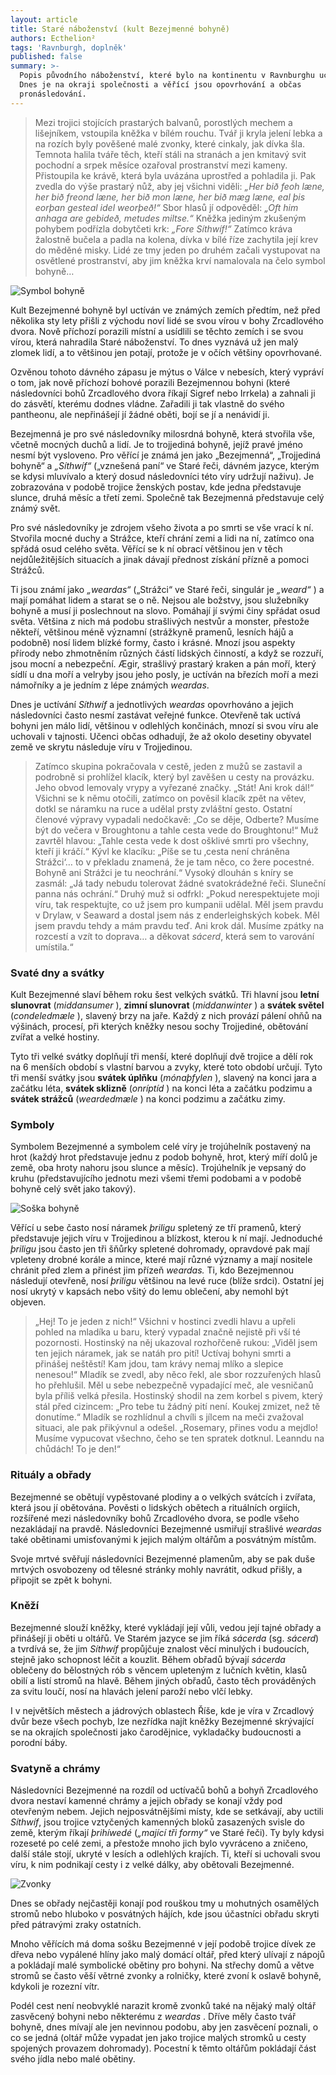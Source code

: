 ```yaml
---
layout: article
title: Staré náboženství (kult Bezejmenné bohyně)
authors: Ecthelion²
tags: 'Ravnburgh, doplněk'
published: false
summary: >-
  Popis původního náboženství, které bylo na kontinentu v Ravnburghu uctíváno.
  Dnes je na okraji společnosti a věřící jsou opovrhování a občas
  pronásledování.
---
```

> Mezi trojici stojících prastarých balvanů, porostlých mechem a lišejníkem, vstoupila kněžka v bílém rouchu. Tvář ji kryla jelení lebka a na rozích byly pověšené malé zvonky, které cinkaly, jak dívka šla. Temnota halila tváře těch, kteří stáli na stranách a jen kmitavý svit pochodní a srpek měsíce ozařoval prostranství mezi kameny. Přistoupila ke krávě, která byla uvázána uprostřed a pohladila ji. Pak zvedla do výše prastarý nůž, aby jej všichni viděli: _„Her bið feoh læne, her bið freond læne, her bið mon læne, her bið mæg læne, eal þis eorþan gesteal idel weorþeð!“_ Sbor hlasů jí odpověděl: _„Oft him anhaga are gebideð, metudes miltse.“_ Kněžka jediným zkušeným pohybem podřízla dobytčeti krk: _„Fore Síthwíf!“_ Zatímco kráva žalostně bučela a padla na kolena, dívka v bílé říze zachytila její krev do měděné misky. Lidé ze tmy jeden po druhém začali vystupovat na osvětlené prostranství, aby jim kněžka krví namalovala na čelo symbol bohyně…

![Symbol bohyně]({{site.baseurl}}/78/bohyne_symbol.jpg)

Kult Bezejmenné bohyně byl uctíván ve známých zemích předtím, než před několika sty lety přišli z východu noví lidé se svou vírou v bohy Zrcadlového dvora. Nově příchozí porazili místní a usídlili se těchto zemích i se svou vírou, která nahradila Staré náboženství. To dnes vyznává už jen malý zlomek lidí, a to většinou jen potají, protože je v očích většiny opovrhované. 

Ozvěnou tohoto dávného zápasu je mýtus o Válce v nebesích, který vypráví o tom, jak nově příchozí bohové porazili Bezejmennou bohyni (které následovníci bohů Zrcadlového dvora říkají Sigref nebo Irrkela) a zahnali ji do zásvětí, kterému dodnes vládne. Zařadili ji tak vlastně do svého pantheonu, ale nepřinášejí jí žádné oběti, bojí se jí a nenávidí ji. 

Bezejmenná je pro své následovníky milosrdná bohyně, která stvořila vše, včetně mocných duchů a lidí. Je to trojjediná bohyně, jejíž pravé jméno nesmí být vysloveno. Pro věřící je známá jen jako „Bezejmenná“, „Trojjediná bohyně“ a _„Síthwíf“_ („vznešená paní“ ve Staré řeči, dávném jazyce, kterým se kdysi mluvívalo a který dosud následovníci této víry udržují naživu). Je zobrazována v podobě trojice ženských postav, kde jedna představuje slunce, druhá měsíc a třetí zemi. Společně tak Bezejmenná představuje celý známý svět. 

Pro své následovníky je zdrojem všeho života a po smrti se vše vrací k ní. Stvořila mocné duchy a Strážce, kteří chrání zemi a lidi na ní, zatímco ona spřádá osud celého světa. Věřící se k ní obrací většinou jen v těch nejdůležitějších situacích a jinak dávají přednost získání přízně a pomoci Strážců. 

Ti jsou známí jako _„weardas“_ („Strážci“ ve Staré řeči, singulár je _„weard“_ ) a mají pomáhat lidem a starat se o ně. Nejsou ale božstvy, jsou služebníky bohyně a musí ji poslechnout na slovo. Pomáhají jí svými činy spřádat osud světa. Většina z nich má podobu strašlivých nestvůr a monster, přestože někteří, většinou méně významní (strážkyně pramenů, lesních hájů a podobně) nosí lidem blízké formy, často i krásné. Mnozí jsou aspekty přírody nebo zhmotněním různých částí lidských činností, a když se rozzuří, jsou mocní a nebezpeční. Ægir, strašlivý prastarý kraken a pán moří, který sídlí u dna moří a velryby jsou jeho posly, je uctíván na březích moří a mezi námořníky a je jedním z lépe známých _weardas_. 

Dnes je uctívání _Síthwíf_ a jednotlivých _weardas_ opovrhováno a jejich následovníci často nesmí zastávat veřejné funkce. Otevřeně tak uctívá bohyni jen málo lidí, většinou v odlehlých končinách, mnozí si svou víru ale uchovali v tajnosti. Učenci občas odhadují, že až okolo desetiny obyvatel země ve skrytu následuje víru v Trojjedinou. 

> Zatímco skupina pokračovala v cestě, jeden z mužů se zastavil a podrobně si prohlížel klacík, který byl zavěšen u cesty na provázku. Jeho obvod lemovaly vrypy a vyřezané značky. „Stát! Ani krok dál!“ Všichni se k němu otočili, zatímco on pověsil klacík zpět na větev, dotkl se náramku na ruce a udělal prsty zvláštní gesto. Ostatní členové výpravy vypadali nedočkavě: „Co se děje, Odberte? Musíme být do večera v Broughtonu a tahle cesta vede do Broughtonu!“ Muž zavrtěl hlavou: „Tahle cesta vede k dost ošklivé smrti pro všechny, kteří ji kráčí.“ Kývl ke klacíku: „Píše se tu ‚cesta není chráněna Strážci‘… to v překladu znamená, že je tam něco, co žere pocestné. Bohyně ani Strážci je tu neochrání.“ Vysoký dlouhán s kníry se zasmál: „Já tady nebudu tolerovat žádné svatokrádežné řeči. Sluneční panna nás ochrání.“ Druhý muž si odfrkl: „Pokud nerespektujete moji víru, tak respektujte, co už jsem pro kumpanii udělal. Měl jsem pravdu v Drylaw, v Seaward a dostal jsem nás z enderleighských kobek. Měl jsem pravdu tehdy a mám pravdu teď. Ani krok dál. Musíme zpátky na rozcestí a vzít to doprava… a děkovat _sácerd_, která sem to varování umístila.“

### Svaté dny a svátky

Kult Bezejmenné slaví během roku šest velkých svátků. Tři hlavní jsou **letní slunovrat** (_middansumer_ ), **zimní slunovrat** (_middanwinter_ ) a **svátek světel** (_condeledmæle_ ), slavený brzy na jaře. Každý z nich provází pálení ohňů na výšinách, procesí, při kterých kněžky nesou sochy Trojjediné, obětování zvířat a velké hostiny. 

Tyto tři velké svátky doplňují tři menší, které doplňují dvě trojice a dělí rok na 6 menších období s vlastní barvou a zvyky, které toto období určují. Tyto tři menší svátky jsou **svátek úplňku** (_mónaþfylen_  ), slavený na konci jara a začátku léta, **svátek sklizně** (_onríptíd_ ) na konci léta a začátku podzimu a **svátek strážců** (_weardedmæle_ ) na konci podzimu a začátku zimy.  

### Symboly

Symbolem Bezejmenné a symbolem celé víry je trojúhelník postavený na hrot (každý hrot představuje jednu z podob bohyně, hrot, který míří dolů je země, oba hroty nahoru jsou slunce a měsíc). Trojúhelník je vepsaný do kruhu (představujícího jednotu mezi všemi třemi podobami a v podobě bohyně celý svět jako takový). 

![Soška bohyně]({{site.baseurl}}/78/_trojice.jpg)

Věřící u sebe často nosí náramek _þriligu_ spletený ze tří pramenů, který představuje jejich víru v Trojjedinou a blízkost, kterou k ní mají. Jednoduché _þriligu_ jsou často jen tři šňůrky spletené dohromady, opravdové pak mají vpleteny drobné korále a mince, které mají různé významy a mají nositele chránit před zlem a přinést jim přízeň _weardas._ Ti, kdo Bezejmennou následují otevřeně, nosí _þriligu_ většinou na levé ruce (blíže srdci). Ostatní jej nosí ukrytý v kapsách nebo všitý do lemu oblečení, aby nemohl být objeven. 

> „Hej! To je jeden z nich!“ Všichni v hostinci zvedli hlavu a upřeli pohled na mladíka u baru, který vypadal značně nejistě při vší té pozornosti. Hostinský na něj ukazoval rozhořčeně rukou: „Viděl jsem ten jejich náramek, jak se natáh pro pití! Uctívaj bohyni smrti a přinášej neštěstí! Kam jdou, tam krávy nemaj mlíko a slepice nenesou!“ Mladík se zvedl, aby něco řekl, ale sbor rozzuřených hlasů ho přehlušil. Měl u sebe nebezpečně vypadající meč, ale vesničanů byla příliš velká přesila. Hostinský shodil na zem korbel s pivem, který stál před cizincem: „Pro tebe tu žádný pití není. Koukej zmizet, než tě donutíme.“ Mladík se rozhlídnul a chvíli s jílcem na meči zvažoval situaci, ale pak přikývnul a odešel. „Rosemary, přines vodu a mejdlo! Musíme vypucovat všechno, čeho se ten spratek dotknul. Leanndu na chůdách! To je den!“ 

### Rituály a obřady

Bezejmenné se obětují vypěstované plodiny a o velkých svátcích i zvířata, která jsou jí obětována. Pověsti o lidských obětech a rituálních orgiích, rozšířené mezi následovníky bohů Zrcadlového dvora, se podle všeho nezakládají na pravdě. Následovníci Bezejmenné usmiřují strašlivé _weardas_ také obětinami umisťovanými k jejich malým oltářům a posvátným místům. 

Svoje mrtvé svěřují následovníci Bezejmenné plamenům, aby se pak duše mrtvých osvobozeny od tělesné stránky mohly navrátit, odkud přišly, a připojit se zpět k bohyni. 

### Kněží

Bezejmenné slouží kněžky, které vykládají její vůli, vedou její tajné obřady a přinášejí ji oběti u oltářů. Ve Starém jazyce se jim říká _sácerda_ (sg. _sácerd_) a tvrdívá se, že jim _Síthwíf_ propůjčuje znalost věcí minulých i budoucích, stejně jako schopnost léčit a kouzlit. Během obřadů bývají _sácerda_ oblečeny do bělostných rób s věncem upleteným z lučních květin, klasů obilí a listí stromů na hlavě. Během jiných obřadů, často těch prováděných za svitu loučí, nosí na hlavách jelení paroží nebo vlčí lebky. 

I v největších městech a jádrových oblastech Říše, kde je víra v Zrcadlový dvůr beze všech pochyb, lze nezřídka najít kněžky Bezejmenné skrývající se na okrajích společnosti jako čarodějnice, vykladačky budoucnosti a porodní báby. 

### Svatyně a chrámy 

Následovníci Bezejmenné na rozdíl od uctívačů bohů a bohyň Zrcadlového dvora nestaví kamenné chrámy a jejich obřady se konají vždy pod otevřeným nebem. Jejich nejposvátnějšími místy, kde se setkávají, aby uctili _Síthwíf_, jsou trojice vztyčených kamenných bloků zasazených svisle do země, kterým říkají _þrihíwedé_ (_„mající tři formy“_ ve Staré řeči). Ty byly kdysi rozeseté po celé zemi, a přestože mnoho jich bylo vyvráceno a zničeno, další stále stojí, ukryté v lesích a odlehlých krajích. Ti, kteří si uchovali svou víru, k nim podnikají cesty i z velké dálky, aby obětovali Bezejmenné. 

![Zvonky]({{site.baseurl}}/78/_zvonky.jpg)

Dnes se obřady nejčastěji konají pod rouškou tmy u mohutných osamělých stromů nebo hluboko v posvátných hájích, kde jsou účastníci obřadu skryti před pátravými zraky ostatních. 

Mnoho věřících má doma sošku Bezejmenné v její podobě trojice dívek ze dřeva nebo vypálené hlíny jako malý domácí oltář, před který ulívají z nápojů a pokládají malé symbolické obětiny pro bohyni. Na střechy domů a větve stromů se často věší větrné zvonky a rolničky, které zvoní k oslavě bohyně, kdykoli je rozezní vítr. 

Podél cest není neobvyklé narazit kromě zvonků také na nějaký malý oltář zasvěcený bohyni nebo některému z _weardas_ . Dříve měly často tvář bohyně, dnes mívají ale jen nevinnou podobu, aby jen zasvěcení poznali, o co se jedná (oltář může vypadat jen jako trojice malých stromků u cesty spojených provazem dohromady). Pocestní k těmto oltářům pokládají část svého jídla nebo malé obětiny.
